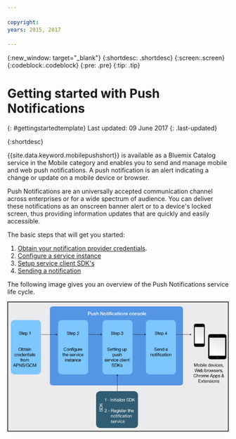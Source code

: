 ```yaml
---

copyright:
years: 2015, 2017

---
```


{:new_window: target="_blank"}
{:shortdesc: .shortdesc}
{:screen:.screen}
{:codeblock:.codeblock}
{:pre: .pre}
{:tip: .tip}

# Getting started with Push Notifications
{: #gettingstartedtemplate}
Last updated: 09 June 2017
{: .last-updated}

{:shortdesc}

{{site.data.keyword.mobilepushshort}} is available as a Bluemix Catalog service in the Mobile category and enables you to send and manage mobile and web push notifications. A push notification is an alert indicating a change or update on a mobile device or browser.

Push Notifications are an universally accepted communication channel across enterprises or for a wide spectrum of audience. You can deliver these notifications as an onscreen banner alert or to a device's locked screen, thus providing information updates that are quickly and easily accessible.  

The basic steps that will get you started:

1. [Obtain your notification provider credentials](/docs/services/mobilepush/push_step_1.html).
1. [Configure a service instance](/docs/services/mobilepush/push_step_2.html)
1. [Setup service client SDK's](/docs/services/mobilepush/push_step_3.html)
1. [Sending a notification](/docs/services/mobilepush/push_step_4.html)

The following image gives you an overview of the Push Notifications service life cycle.

![Push Overview](images/push_notification_lifecycle.jpg)


  








